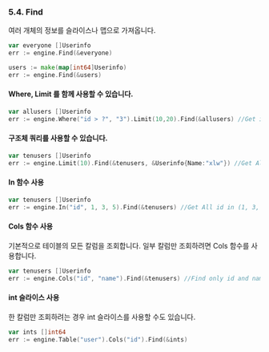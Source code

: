 ### 5.4. Find

여러 개체의 정보를 슬라이스나 맵으로 가져옵니다.

```Go
var everyone []Userinfo
err := engine.Find(&everyone)

users := make(map[int64]Userinfo)
err := engine.Find(&users)
```

#### Where, Limit 를 함께 사용할 수 있습니다.

```Go
var allusers []Userinfo
err := engine.Where("id > ?", "3").Limit(10,20).Find(&allusers) //Get id>3 limit 10 offset 20
```

#### 구조체 쿼리를 사용할 수 있습니다.

```Go
var tenusers []Userinfo
err := engine.Limit(10).Find(&tenusers, &Userinfo{Name:"xlw"}) //Get All Name="xlw" limit 10 offset 0
```

#### In 함수 사용

```Go
var tenusers []Userinfo
err := engine.In("id", 1, 3, 5).Find(&tenusers) //Get All id in (1, 3, 5)
```

#### Cols 함수 사용

기본적으로 테이블의 모든 칼럼을 조회합니다. 일부 칼럼만 조회하려면 Cols 함수를 사용합니다.

```Go
var tenusers []Userinfo
err := engine.Cols("id", "name").Find(&tenusers) //Find only id and name
```

#### int 슬라이스 사용

한 칼럼만 조회하려는 경우 int 슬라이스를 사용할 수도 있습니다.

```Go
var ints []int64
err := engine.Table("user").Cols("id").Find(&ints)
```